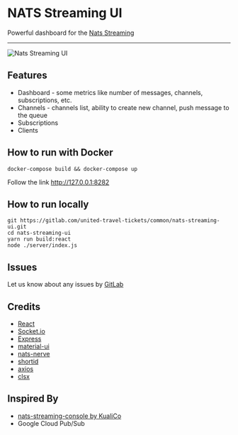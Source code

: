 # NATS Streaming UI
Powerful dashboard for the [Nats Streaming](https://nats-io.github.io/docs/nats_streaming/intro.html)

___

<img src="https://gitlab.com/united-travel-tickets/common/nats-streaming-ui/raw/master/docs/screenshots.gif" alt="Nats Streaming UI" />


## Features
- Dashboard - some metrics like number of messages, channels, subscriptions, etc.
- Channels - channels list, ability to create new channel, push message to the queue 
- Subscriptions
- Clients


## How to run with Docker

```shell script
docker-compose build && docker-compose up
```

Follow the link http://127.0.0.1:8282

## How to run locally

```shell script
git https://gitlab.com/united-travel-tickets/common/nats-streaming-ui.git
cd nats-streaming-ui
yarn run build:react
node ./server/index.js
```

## Issues
Let us know about any issues by [GitLab](https://gitlab.com/united-travel-tickets/common/nats-streaming-ui/issues)

## Credits
- [React](https://reactjs.org)
- [Socket.io](https://socket.io/)
- [Express](https://expressjs.com)
- [material-ui](https://material-ui.com/)
- [nats-nerve](https://www.npmjs.com/package/nats-nerve)
- [shortid](https://www.npmjs.com/package/shortid)
- [axios](https://www.npmjs.com/package/axios)
- [clsx](https://www.npmjs.com/package/clsx)

## Inspired By 
- [nats-streaming-console by KualiCo](https://github.com/KualiCo/nats-streaming-console)
- Google Cloud Pub/Sub